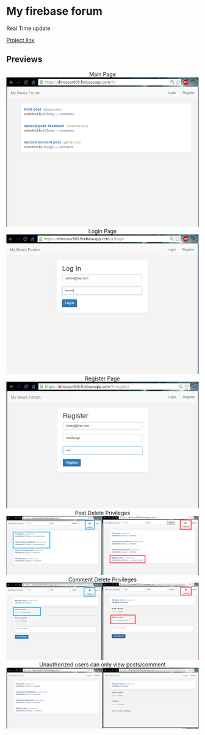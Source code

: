 # My firebase forum

Real Time update 

[Project link](https://dinosaur805.firebaseapp.com)


## Previews
<p align="center">
Main Page
<img src="/snapshots/home_screen.PNG?raw=true" />
<br>
Login Page
<img src="/snapshots/login_page.PNG?raw=true" />
<br>
Register Page
<img src="/snapshots/register_page.PNG?raw=true" />
<br>
Post Delete Privileges
<img src="/snapshots/two_accounts.PNG?raw=true" />
<br>
Comment Delete Privileges
<img src="/snapshots/two_comments.PNG?raw=true" />
<br>
Unauthorized users can only view posts/comment
<img src="/snapshots/unauth_view.PNG?raw=true" />
</p>